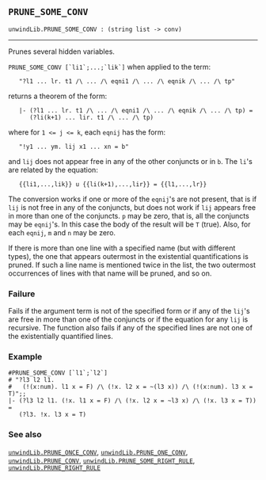 ## `PRUNE_SOME_CONV`

``` hol4
unwindLib.PRUNE_SOME_CONV : (string list -> conv)
```

------------------------------------------------------------------------

Prunes several hidden variables.

`` PRUNE_SOME_CONV [`li1`;...;`lik`] `` when applied to the term:

``` hol4
   "?l1 ... lr. t1 /\ ... /\ eqni1 /\ ... /\ eqnik /\ ... /\ tp"
```

returns a theorem of the form:

``` hol4
   |- (?l1 ... lr. t1 /\ ... /\ eqni1 /\ ... /\ eqnik /\ ... /\ tp) =
      (?li(k+1) ... lir. t1 /\ ... /\ tp)
```

where for `1 <= j <= k`, each `eqnij` has the form:

``` hol4
   "!y1 ... ym. lij x1 ... xn = b"
```

and `lij` does not appear free in any of the other conjuncts or in `b`.
The `li`'s are related by the equation:

``` hol4
   {{li1,...,lik}} u {{li(k+1),...,lir}} = {{l1,...,lr}}
```

The conversion works if one or more of the `eqnij`'s are not present,
that is if `lij` is not free in any of the conjuncts, but does not work
if `lij` appears free in more than one of the conjuncts. `p` may be
zero, that is, all the conjuncts may be `eqnij`'s. In this case the body
of the result will be `T` (true). Also, for each `eqnij`, `m` and `n`
may be zero.

If there is more than one line with a specified name (but with different
types), the one that appears outermost in the existential
quantifications is pruned. If such a line name is mentioned twice in the
list, the two outermost occurrences of lines with that name will be
pruned, and so on.

### Failure

Fails if the argument term is not of the specified form or if any of the
`lij`'s are free in more than one of the conjuncts or if the equation
for any `lij` is recursive. The function also fails if any of the
specified lines are not one of the existentially quantified lines.

### Example

``` hol4
#PRUNE_SOME_CONV [`l1`;`l2`]
# "?l3 l2 l1.
#   (!(x:num). l1 x = F) /\ (!x. l2 x = ~(l3 x)) /\ (!(x:num). l3 x = T)";;
|- (?l3 l2 l1. (!x. l1 x = F) /\ (!x. l2 x = ~l3 x) /\ (!x. l3 x = T)) =
   (?l3. !x. l3 x = T)
```

### See also

[`unwindLib.PRUNE_ONCE_CONV`](#unwindLib.PRUNE_ONCE_CONV),
[`unwindLib.PRUNE_ONE_CONV`](#unwindLib.PRUNE_ONE_CONV),
[`unwindLib.PRUNE_CONV`](#unwindLib.PRUNE_CONV),
[`unwindLib.PRUNE_SOME_RIGHT_RULE`](#unwindLib.PRUNE_SOME_RIGHT_RULE),
[`unwindLib.PRUNE_RIGHT_RULE`](#unwindLib.PRUNE_RIGHT_RULE)
